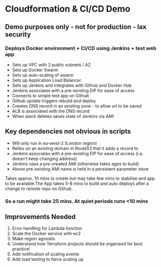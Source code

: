 # Cloudformation & CI/CD Demo

## Demo purposes only - not for production - lax security

### Deploys Docker environment + CI/CD using Jenkins + test web app

* Sets up VPC with 2 public subnets / AZ
* Sets up Docker Swarm
* Sets up auto-scaling of swarm
* Sets up Application Load Balancer
* Sets up Jenkins and integrates with Github and Docker Hub
* Jenkins associates with a pre-existing EIP for ease of access
* Connects to simple test app on Github
* Github update triggers rebuild and deploy
* Creates DNS record in an existing zone - to allow url to be saved
* ALB is associated with the DNS record
* When stack deletes saves state of Jenkins via AMI

## Key dependencies not obvious in scripts

* Will only run in eu-west-2 (London region)
* Relies on an existing domain in Route53 that it adds a record to
* Jenkins associates with a pre-existing EIP for ease of access (i.e. doesn't keep changing address)
* Jenkins uses a pre-created AMI (otherwise takes ages to build)
* Above pre-existing AMI name is held in a persistent parameter store

Takes approx. 10 mins to create but may take few mins to stabilise
and app to be available.The App takes 5-8 mins to build and auto deploys after a change
to remote repo on Github.

### So a run might take 25 mins. At quiet periods runs <10 mins

## Improvements Needed

1. Error handling for Lambda function
2. Scale the Docker service with ec2
3. Make region agnostic
4. Understand how Terraform projects should be organised for best practice!
5. Add notification of scaling events
6. Add load testing to force scaling up

